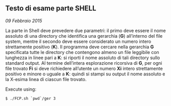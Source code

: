 ## Testo di esame parte SHELL
*09 Febbraio 2015*

La parte in Shell deve prevedere due parametri: il primo deve essere il nome assoluto di una directory che identifica una gerarchia (**G**) all’interno del file system, mentre il secondo deve essere considerato un numero intero strettamente positivo (**K**).
Il programma deve cercare nella gerarchia **G** specificata tutte le directory che contengono almeno un file leggibile con lunghezza in linee pari a **K**: si riporti il nome assoluto di tali directory sullo standard output.
Al termine dell’intera esplorazione ricorsiva di **G**, per ogni file trovato **Fi** si deve richiedere all’utente un numero **Xi** intero strettamente positivo e minore o uguale a **K**: quindi si stampi su output il nome assoluto e la X-esima linea di ciascun file trovato.

Execute using:
```console
$ ./FCP.sh `pwd`/ger 3
```